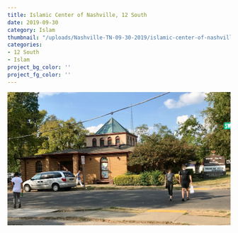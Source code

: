 ```yaml
---
title: Islamic Center of Nashville, 12 South 
date: 2019-09-30
category: Islam
thumbnail: "/uploads/Nashville-TN-09-30-2019/islamic-center-of-nashville-12-south.jpg"
categories:
- 12 South
- Islam
project_bg_color: ''
project_fg_color: ''
---
```


![Islamic Center of Nashville, 12 South](/uploads/Nashville-TN-09-30-2019/islamic-center-of-nashville-12-south.jpg)<br><br>



